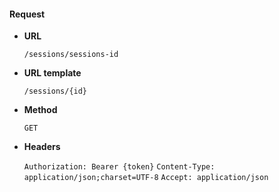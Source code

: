 #### Request

* **URL**

  `/sessions/sessions-id`

* **URL template**

  `/sessions/{id}`

* **Method**

  `GET`

* **Headers**

  `Authorization: Bearer {token}`
  `Content-Type: application/json;charset=UTF-8`
  `Accept: application/json`
